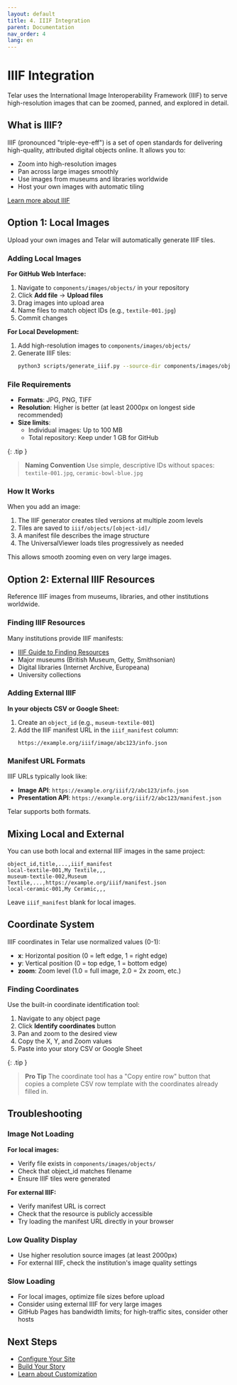 ```yaml
---
layout: default
title: 4. IIIF Integration
parent: Documentation
nav_order: 4
lang: en
---
```


# IIIF Integration

Telar uses the International Image Interoperability Framework (IIIF) to serve high-resolution images that can be zoomed, panned, and explored in detail.

## What is IIIF?

IIIF (pronounced "triple-eye-eff") is a set of open standards for delivering high-quality, attributed digital objects online. It allows you to:

- Zoom into high-resolution images
- Pan across large images smoothly
- Use images from museums and libraries worldwide
- Host your own images with automatic tiling

[Learn more about IIIF](https://iiif.io/)

## Option 1: Local Images

Upload your own images and Telar will automatically generate IIIF tiles.

### Adding Local Images

**For GitHub Web Interface:**

1. Navigate to `components/images/objects/` in your repository
2. Click **Add file** → **Upload files**
3. Drag images into upload area
4. Name files to match object IDs (e.g., `textile-001.jpg`)
5. Commit changes

**For Local Development:**

1. Add high-resolution images to `components/images/objects/`
2. Generate IIIF tiles:
   ```bash
   python3 scripts/generate_iiif.py --source-dir components/images/objects --base-url http://localhost:4000
   ```

### File Requirements

- **Formats**: JPG, PNG, TIFF
- **Resolution**: Higher is better (at least 2000px on longest side recommended)
- **Size limits**:
  - Individual images: Up to 100 MB
  - Total repository: Keep under 1 GB for GitHub

{: .tip }
> **Naming Convention**
> Use simple, descriptive IDs without spaces: `textile-001.jpg`, `ceramic-bowl-blue.jpg`

### How It Works

When you add an image:

1. The IIIF generator creates tiled versions at multiple zoom levels
2. Tiles are saved to `iiif/objects/[object-id]/`
3. A manifest file describes the image structure
4. The UniversalViewer loads tiles progressively as needed

This allows smooth zooming even on very large images.

## Option 2: External IIIF Resources

Reference IIIF images from museums, libraries, and other institutions worldwide.

### Finding IIIF Resources

Many institutions provide IIIF manifests:

- [IIIF Guide to Finding Resources](https://iiif.io/guides/finding_resources/)
- Major museums (British Museum, Getty, Smithsonian)
- Digital libraries (Internet Archive, Europeana)
- University collections

### Adding External IIIF

**In your objects CSV or Google Sheet:**

1. Create an `object_id` (e.g., `museum-textile-001`)
2. Add the IIIF manifest URL in the `iiif_manifest` column:
   ```
   https://example.org/iiif/image/abc123/info.json
   ```

### Manifest URL Formats

IIIF URLs typically look like:

- **Image API**: `https://example.org/iiif/2/abc123/info.json`
- **Presentation API**: `https://example.org/iiif/2/abc123/manifest.json`

Telar supports both formats.

## Mixing Local and External

You can use both local and external IIIF images in the same project:

```csv
object_id,title,...,iiif_manifest
local-textile-001,My Textile,,,
museum-textile-002,Museum Textile,...,https://example.org/iiif/manifest.json
local-ceramic-001,My Ceramic,,,
```

Leave `iiif_manifest` blank for local images.

## Coordinate System

IIIF coordinates in Telar use normalized values (0-1):

- **x**: Horizontal position (0 = left edge, 1 = right edge)
- **y**: Vertical position (0 = top edge, 1 = bottom edge)
- **zoom**: Zoom level (1.0 = full image, 2.0 = 2x zoom, etc.)

### Finding Coordinates

Use the built-in coordinate identification tool:

1. Navigate to any object page
2. Click **Identify coordinates** button
3. Pan and zoom to the desired view
4. Copy the X, Y, and Zoom values
5. Paste into your story CSV or Google Sheet

{: .tip }
> **Pro Tip**
> The coordinate tool has a "Copy entire row" button that copies a complete CSV row template with the coordinates already filled in.

## Troubleshooting

### Image Not Loading

**For local images:**
- Verify file exists in `components/images/objects/`
- Check that object_id matches filename
- Ensure IIIF tiles were generated

**For external IIIF:**
- Verify manifest URL is correct
- Check that the resource is publicly accessible
- Try loading the manifest URL directly in your browser

### Low Quality Display

- Use higher resolution source images (at least 2000px)
- For external IIIF, check the institution's image quality settings

### Slow Loading

- For local images, optimize file sizes before upload
- Consider using external IIIF for very large images
- GitHub Pages has bandwidth limits; for high-traffic sites, consider other hosts

## Next Steps

- [Configure Your Site](/docs/configuration/)
- [Build Your Story](/docs/workflows/github-web/#phase-4-structure-your-story)
- [Learn about Customization](/docs/customization/)
